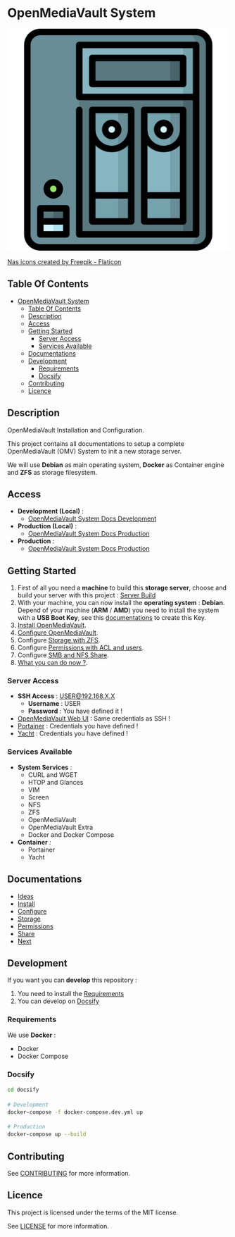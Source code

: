 # OpenMediaVault System

![Icon](./icon.png)

[Nas icons created by Freepik - Flaticon](https://www.flaticon.com/fr/icones-gratuites/nas)

## Table Of Contents

- [OpenMediaVault System](#openmediavault-system)
  - [Table Of Contents](#table-of-contents)
  - [Description](#description)
  - [Access](#access)
  - [Getting Started](#getting-started)
    - [Server Access](#server-access)
    - [Services Available](#services-available)
  - [Documentations](#documentations)
  - [Development](#development)
    - [Requirements](#requirements)
    - [Docsify](#docsify)
  - [Contributing](#contributing)
  - [Licence](#licence)

## Description

OpenMediaVault Installation and Configuration.

This project contains all documentations to setup a complete OpenMediaVault (OMV) System to init a new storage server.

We will use **Debian** as main operating system, **Docker** as Container engine and **ZFS** as storage filesystem.

## Access

- **Development (Local)** :
  - [OpenMediaVault System Docs Development](http://localhost:6007)
- **Production (Local)** :
  - [OpenMediaVault System Docs Production](http://localhost:6007)
- **Production** :
  - [OpenMediaVault System Docs Production](https://proginfra.gitlab.io/openmediavault_system)

## Getting Started

1) First of all you need a **machine** to build this **storage server**, choose and build your server with this project : [Server Build](https://proginfra.gitlab.io/server_build/#/)
2) With your machine, you can now install the **operating system** : **Debian**. Depend of your machine (**ARM** / **AMD**) you need to install the system with a **USB Boot Key**, see this [documentations](https://progdevlab.gitlab.io/dyntools/#/docs/global/boot) to create this Key.
3) [Install OpenMediaVault](./docs/install.md).
4) [Configure OpenMediaVault](./docs/configure.md).
5) Configure [Storage with ZFS](./docs/storage.md).
6) Configure [Permissions with ACL and users](./docs/permissions.md).
7) Configure [SMB and NFS Share](./docs/shares.md).
8) [What you can do now ?](./docs/next.md).

### Server Access

- **SSH Access** : USER@192.168.X.X
  - **Username** : USER
  - **Password** : You have defined it !
- [OpenMediaVault Web UI](http://192.168.X.X) : Same credentials as SSH !
- [Portainer](http://192.168.X.X:9000) : Credentials you have defined !
- [Yacht](http://192.168.X.X:8001) : Credentials you have defined !

### Services Available

- **System Services** :
  - CURL and WGET
  - HTOP and Glances
  - VIM
  - Screen
  - NFS
  - ZFS
  - OpenMediaVault
  - OpenMediaVault Extra
  - Docker and Docker Compose
- **Container** :
  - Portainer
  - Yacht

## Documentations

- [Ideas](./docs/ideas.md)
- [Install](./docs/install.md)
- [Configure](./docs/configure.md)
- [Storage](./docs/storage.md)
- [Permissions](./docs/permissions.md)
- [Share](./docs/shares.md)
- [Next](./docs/next.md)

## Development

If you want you can **develop** this repository :

1) You need to install the [Requirements](#requirements)
2) You can develop on [Docsify](#docsify)

### Requirements

We use **Docker** :

- Docker
- Docker Compose

### Docsify

```bash
cd docsify

# Development
docker-compose -f docker-compose.dev.yml up

# Production
docker-compose up --build
```

## Contributing

See [CONTRIBUTING](./CONTRIBUTING.md) for more information.

## Licence

This project is licensed under the terms of the MIT license.

See [LICENSE](./LICENCE.md) for more information.
